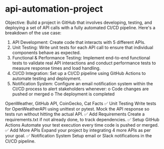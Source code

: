 # api-automation-project
Objective:
Build a project in GitHub that involves developing, testing, and deploying a set of API calls with a fully automated CI/CD pipeline. Here's a breakdown of the use case:
1.	API Development:
Create code that interacts with 5 different APIs.
2.	Unit Testing:
Write unit tests for each API call to ensure that individual components behave as expected.
3.	Functional & Performance Testing:
Implement end-to-end functional tests to validate real API interactions and conduct performance tests to measure response times and load handling.
4.	CI/CD Integration:
Set up a CI/CD pipeline using GitHub Actions to automate testing and deployment.
5.	Notification System:
Configure an email notification system within the CI/CD process to alert stakeholders whenever: 
o	Code changes are pushed or merged
o	The deployment is completed


OpenWeather, GitHub API, CoinGecko, Cat Facts
✅ Unit Testing
Write tests for OpenWeatherAPI using unittest or pytest.
Mock the API response so tests run without hitting the actual API.
✅ Add Requirements
Create a requirements.txt if not already done, to track dependencies.
✅ Setup GitHub Actions
Automate your test execution every time code is pushed or merged.
✅ Add More APIs
Expand your project by integrating 4 more APIs as per your goal.
✅ Notification System
Setup email or Slack notifications in the CI/CD pipeline.


